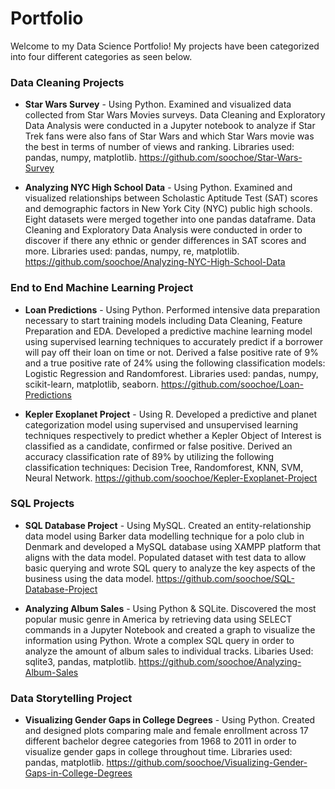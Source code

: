 # Portfolio
Welcome to my Data Science Portfolio! My projects have been categorized into four different categories as seen below.

### __Data Cleaning Projects__
- **Star Wars Survey** - Using Python. Examined and visualized data collected from Star Wars Movies surveys. Data Cleaning and Exploratory Data Analysis were conducted in a Jupyter notebook to analyze if Star Trek fans were also fans of Star Wars and which Star Wars movie was the best in terms of number of views and ranking. Libraries used: pandas, numpy, matplotlib. https://github.com/soochoe/Star-Wars-Survey

- **Analyzing NYC High School Data** - Using Python. Examined and visualized relationships between Scholastic Aptitude Test (SAT) scores and demographic factors in New York City (NYC) public high schools. Eight datasets were merged together into one pandas dataframe. Data Cleaning and Exploratory Data Analysis were conducted in order to discover if there any ethnic or gender differences in SAT scores and more. Libraries used: pandas, numpy, re, matplotlib. https://github.com/soochoe/Analyzing-NYC-High-School-Data

### __End to End Machine Learning Project__
- **Loan Predictions** - Using Python. Performed intensive data preparation necessary to start training models including Data Cleaning, Feature Preparation and EDA. Developed a predictive machine learning model using supervised learning techniques to accurately predict if a borrower will pay off their loan on time or not. Derived a false positive rate of 9% and a true positive rate of 24% using the following classification models: Logistic Regression and Randomforest. Libraries used: pandas, numpy, scikit-learn, matplotlib, seaborn. https://github.com/soochoe/Loan-Predictions

- **Kepler Exoplanet Project** - Using R. Developed a predictive and planet categorization model using supervised and
unsupervised learning techniques respectively to predict whether a Kepler Object of Interest is classified as a candidate, confirmed or false positive. Derived an accuracy classification rate of 89% by utilizing the following classification techniques: Decision Tree, Randomforest, KNN, SVM, Neural Network. https://github.com/soochoe/Kepler-Exoplanet-Project

### __SQL Projects__
- **SQL Database Project** - Using MySQL. Created an entity-relationship data model using Barker data modelling technique for
a polo club in Denmark and developed a MySQL database using XAMPP platform that aligns with the data model. Populated dataset with test data to allow basic querying and wrote SQL query to analyze the key aspects of the business using the data model.
 https://github.com/soochoe/SQL-Database-Project

- **Analyzing Album Sales** - Using Python & SQLite. Discovered the most popular music genre in America by retrieving data using SELECT commands in a Jupyter Notebook and created a graph to visualize the information using Python. Wrote a complex SQL query in order to analyze the amount of album sales to individual tracks. Libaries Used: sqlite3, pandas, matplotlib. https://github.com/soochoe/Analyzing-Album-Sales

### __Data Storytelling Project__
- **Visualizing Gender Gaps in College Degrees** - Using Python. Created and designed plots comparing male and female enrollment across 17 different bachelor degree categories from 1968 to 2011 in order to visualize gender gaps in college throughout time. Libraries used: pandas, matplotlib. https://github.com/soochoe/Visualizing-Gender-Gaps-in-College-Degrees
